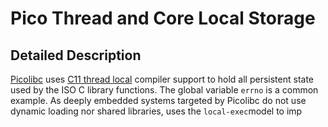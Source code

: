 # Pico Thread and Core Local Storage
## Detailed Description
[Picolibc](https://github.com/picolibc/picolibc) uses [C11 thread local](https://en.wikipedia.org/wiki/Thread-local_storage) compiler support to hold all persistent state used by the ISO C library functions.  The global variable `errno` is a common example. As deeply embedded systems targeted by Picolibc do not use dynamic loading nor shared libraries,  uses the `local-exec`model to imp
<!--stackedit_data:
eyJoaXN0b3J5IjpbMjExOTU5OTg1OSwtMTA1MzQ2MTE2MywxMz
AwOTEyNDM5LC04MzY0MjAyNzUsLTkzMjY2MTgwMiwtMTc2MDUx
MzU5OCw3ODczNjg1MThdfQ==
-->
